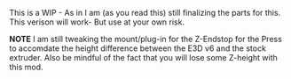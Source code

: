 This is a WIP - As in I am (as you read this) still finalizing the parts for this. This verison will work- But use at your own risk.
 
 **NOTE** I am still tweaking the mount/plug-in for the Z-Endstop for the Press to accomdate the height difference between the E3D v6 and the stock extruder. Also be mindful of the fact that you will lose some Z-height with this mod.
